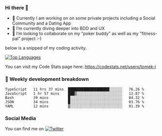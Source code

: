 ### Hi there 👋


- 🔭 Currently I am working on on some private projects including a Social Community and a Dating App
- 🌱 I’m currently diving deeper into BDD and UX
- 👯 I’m looking to collaborate on my "poker buddy" as well as my "fitness-pal" project :-)

below is a snipped of my coding activity.
<!--
**tomek-i/tomek-i** is a ✨ _special_ ✨ repository because its `README.md` (this file) appears on your GitHub profile.

Here are some ideas to get you started:

- 🔭 I’m currently working on ...
- 🌱 I’m currently learning ...
- 👯 I’m looking to collaborate on ...
- 🤔 I’m looking for help with ...
- 💬 Ask me about ...
- 📫 How to reach me: ...
- 😄 Pronouns: ...
- ⚡ Fun fact: ...
-->
[![Top Languages](https://github-readme-stats.vercel.app/api/top-langs/?username=tomek-i&layout=compact)](https://github.com/tomek-i)

You can visit my Code Stats page here: https://codestats.net/users/tomek-i

### 💬 Weekly development breakdown
<!--START_SECTION:waka-->
```text
TypeScript   11 hrs 37 mins  ███████████████████░░░░░░   76.26 % 
JavaScript   1 hr 57 mins    ███▒░░░░░░░░░░░░░░░░░░░░░   12.87 % 
Bash         39 mins         █░░░░░░░░░░░░░░░░░░░░░░░░   04.32 % 
JSON         34 mins         █░░░░░░░░░░░░░░░░░░░░░░░░   03.76 % 
YAML         12 mins         ▒░░░░░░░░░░░░░░░░░░░░░░░░   01.39 % 
```
<!--END_SECTION:waka-->

<!-- Actual text -->

### Social Media
You can find me on [![Twitter][1.2]][1]

<!-- Icons -->

[1.2]: http://i.imgur.com/wWzX9uB.png 


<!-- Links to your social media accounts -->

[1]: https://twitter.com/tomek_i

